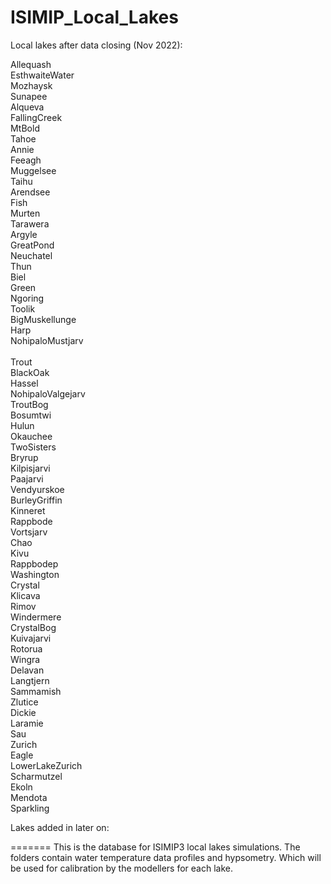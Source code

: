 # ISIMIP_Local_Lakes

Local lakes after data closing (Nov 2022):

Allequash <br />       EsthwaiteWater <br />   Mozhaysk   <br />         Sunapee <br />
Alqueva     <br />     FallingCreek  <br />    MtBold       <br />       Tahoe <br />
Annie     <br />       Feeagh    <br />        Muggelsee    <br />       Taihu <br />
Arendsee    <br />     Fish      <br />        Murten       <br />       Tarawera <br />
Argyle    <br />       GreatPond    <br />     Neuchatel    <br />       Thun <br />
Biel     <br />        Green    <br />         Ngoring      <br />       Toolik <br />
BigMuskellunge <br />  Harp     <br />         NohipaloMustjarv  <br /> <br />  Trout <br />
BlackOak   <br />      Hassel   <br />         NohipaloValgejarv  <br /> TroutBog <br />
Bosumtwi  <br />       Hulun     <br />        Okauchee    <br />        TwoSisters <br />
Bryrup   <br />        Kilpisjarvi <br />      Paajarvi    <br />        Vendyurskoe <br />
BurleyGriffin   <br /> Kinneret   <br />       Rappbode    <br />        Vortsjarv <br />
Chao    <br />         Kivu    <br />          Rappbodep    <br />       Washington <br />
Crystal     <br />     Klicava    <br />       Rimov        <br />       Windermere <br />
CrystalBog   <br />    Kuivajarvi   <br />     Rotorua      <br />       Wingra <br />
Delavan  <br />        Langtjern    <br />     Sammamish     <br />      Zlutice <br />
Dickie    <br />       Laramie     <br />      Sau         <br />        Zurich <br />
Eagle    <br />        LowerLakeZurich <br />  Scharmutzel <br />
Ekoln    <br />        Mendota     <br />       Sparkling <br />

Lakes added in later on: <br />


=======
This is the database for ISIMIP3 local lakes simulations. The folders contain water temperature data profiles and hypsometry. Which will be used for calibration by the modellers for each lake.
